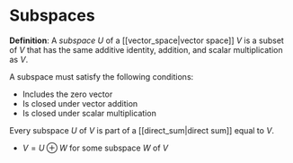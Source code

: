 # Subspaces
**Definition**: A *subspace* $U$ of a [[vector_space|vector space]] $V$ is a subset of $V$ that has the same additive identity, addition, and scalar multiplication as $V$.

A subspace must satisfy the following conditions:
- Includes the zero vector
- Is closed under vector addition
- Is closed under scalar multiplication

Every subspace $U$ of $V$ is part of a [[direct_sum|direct sum]] equal to $V$.
- $V = U \oplus W$ for some subspace $W$ of $V$